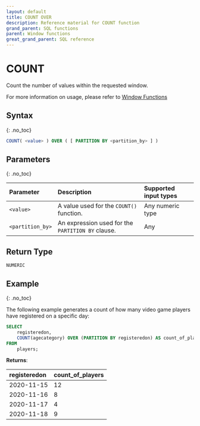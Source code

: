 ```yaml
---
layout: default
title: COUNT OVER
description: Reference material for COUNT function
grand_parent: SQL functions
parent: Window functions
great_grand_parent: SQL reference
---
```


# COUNT

Count the number of values within the requested window.

For more information on usage, please refer to [Window Functions](./window-functions.md)  

## Syntax
{: .no_toc}

```sql
COUNT( <value> ) OVER ( [ PARTITION BY <partition_by> ] )
```
## Parameters 
{: .no_toc}

| Parameter | Description                                      | Supported input types | 
| :--------- | :------------------------------------------------ | :------------| 
| `<value>`   | A value used for the `COUNT()` function.   | Any numeric type | 
| `<partition_by>`  | An expression used for the `PARTITION BY` clause. | Any | 

## Return Type
`NUMERIC`

## Example
{: .no_toc}

The following example generates a count of how many video game players have registered on a specific day: 

```sql
SELECT
	registeredon,
	COUNT(agecategory) OVER (PARTITION BY registeredon) AS count_of_players
FROM
	players;
```

**Returns**:

| registeredon | count_of_players                                 | 
| :--------- | :------------------------------------------------ |
| 2020-11-15  | 12 |
| 2020-11-16  | 8 | 
|  2020-11-17 | 4 |
| 2020-11-18 | 9 | 
